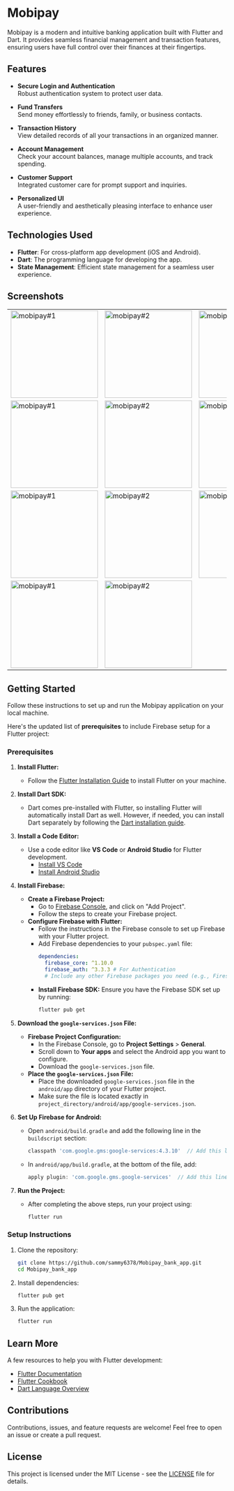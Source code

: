 
# Mobipay

Mobipay is a modern and intuitive banking application built with Flutter and Dart. It provides seamless financial management and transaction features, ensuring users have full control over their finances at their fingertips.

## Features

- **Secure Login and Authentication**   
  Robust authentication system to protect user data.

- **Fund Transfers**  
  Send money effortlessly to friends, family, or business contacts.

- **Transaction History**  
  View detailed records of all your transactions in an organized manner.

- **Account Management**  
  Check your account balances, manage multiple accounts, and track spending.

- **Customer Support**  
  Integrated customer care for prompt support and inquiries.

- **Personalized UI**  
  A user-friendly and aesthetically pleasing interface to enhance user experience.

## Technologies Used

- **Flutter**: For cross-platform app development (iOS and Android).  
- **Dart**: The programming language for developing the app.  
- **State Management**: Efficient state management for a seamless user experience.  

## Screenshots

<table style="width:100%; table-layout:fixed; border-collapse:collapse;">
  <tr>
    <td><img src="https://github.com/user-attachments/assets/b1cf0de2-1bb7-406c-a817-84378e219bd5" alt="mobipay#1" width="200"/></td>
    <td><img src="https://github.com/user-attachments/assets/984a0aff-12d5-4496-a35f-8e6fc12f2654" alt="mobipay#2" width="200"/></td>
    <td><img src="https://github.com/user-attachments/assets/33e42af1-4869-4a56-ac1a-0726c86028d5" alt="mobipay#3" width="200"/></td>
  </tr>
  <tr>
    <td><img src="https://github.com/user-attachments/assets/d55fbfb2-60a4-4e06-ad86-a9c802f3057e" alt="mobipay#1" width="200"/></td>
    <td><img src="https://github.com/user-attachments/assets/b74f3b56-854e-4d6a-9704-a1ef691a9a59" alt="mobipay#2" width="200"/></td>
    <td><img src="https://github.com/user-attachments/assets/2e60d626-cbee-4486-976c-8de7facb6f15" alt="mobipay#3" width="200"/></td>
  </tr>
  <tr>
    <td><img src="https://github.com/user-attachments/assets/1f87e156-1496-4842-b8f4-73336f8f3e43" alt="mobipay#1" width="200"/></td>
    <td><img src="https://github.com/user-attachments/assets/9ad60205-d484-4ab7-b918-7e46b44e5b70" alt="mobipay#2" width="200"/></td>
    <td><img src="https://github.com/user-attachments/assets/e9759d60-1356-49cc-990f-1a9f6499b59a" alt="mobipay#3" width="200"/></td>
  </tr>
  <tr>
    <td><img src="https://github.com/user-attachments/assets/db463696-2087-41ae-8cb3-1acdc654a9ab" alt="mobipay#1" width="200"/></td>
    <td><img src="https://github.com/user-attachments/assets/a4d11271-8c9e-439d-aae2-325207f6d93a" alt="mobipay#2" width="200"/></td>
  </tr>
</table>



## Getting Started

Follow these instructions to set up and run the Mobipay application on your local machine.

Here's the updated list of **prerequisites** to include Firebase setup for a Flutter project:

### **Prerequisites**

1. **Install Flutter:**
   - Follow the [Flutter Installation Guide](https://docs.flutter.dev/get-started/install) to install Flutter on your machine.
   
2. **Install Dart SDK:**
   - Dart comes pre-installed with Flutter, so installing Flutter will automatically install Dart as well. However, if needed, you can install Dart separately by following the [Dart installation guide](https://dart.dev/get-dart).

3. **Install a Code Editor:**
   - Use a code editor like **VS Code** or **Android Studio** for Flutter development.
     - [Install VS Code](https://code.visualstudio.com/Download)
     - [Install Android Studio](https://developer.android.com/studio)

4. **Install Firebase:**
   - **Create a Firebase Project:**
     - Go to [Firebase Console](https://console.firebase.google.com/), and click on "Add Project".
     - Follow the steps to create your Firebase project.
   - **Configure Firebase with Flutter:**
     - Follow the instructions in the Firebase console to set up Firebase with your Flutter project.
     - Add Firebase dependencies to your `pubspec.yaml` file:
       ```yaml
       dependencies:
         firebase_core: ^1.10.0
         firebase_auth: ^3.3.3 # For Authentication
         # Include any other Firebase packages you need (e.g., Firestore, Firebase Database)
       ```
     - **Install Firebase SDK:** Ensure you have the Firebase SDK set up by running:
       ```bash
       flutter pub get
       ```

5. **Download the `google-services.json` File:**
   - **Firebase Project Configuration:**
     - In the Firebase Console, go to **Project Settings** > **General**.
     - Scroll down to **Your apps** and select the Android app you want to configure.
     - Download the `google-services.json` file.
   - **Place the `google-services.json` File:**
     - Place the downloaded `google-services.json` file in the `android/app` directory of your Flutter project.
     - Make sure the file is located exactly in `project_directory/android/app/google-services.json`.

6. **Set Up Firebase for Android:**
   - Open `android/build.gradle` and add the following line in the `buildscript` section:
     ```gradle
     classpath 'com.google.gms:google-services:4.3.10'  // Add this line
     ```
   - In `android/app/build.gradle`, at the bottom of the file, add:
     ```gradle
     apply plugin: 'com.google.gms.google-services'  // Add this line
     ```

7. **Run the Project:**
   - After completing the above steps, run your project using:
     ```bash
     flutter run
     ```

### Setup Instructions

1. Clone the repository:
   ```bash
   git clone https://github.com/sammy6378/Mobipay_bank_app.git
   cd Mobipay_bank_app
   ```

2. Install dependencies:
   ```bash
   flutter pub get
   ```

3. Run the application:
   ```bash
   flutter run
   ```

## Learn More

A few resources to help you with Flutter development:

- [Flutter Documentation](https://docs.flutter.dev/)
- [Flutter Cookbook](https://docs.flutter.dev/cookbook)
- [Dart Language Overview](https://dart.dev/guides)

## Contributions

Contributions, issues, and feature requests are welcome! Feel free to open an issue or create a pull request.

## License

This project is licensed under the MIT License - see the [LICENSE](LICENSE) file for details.

